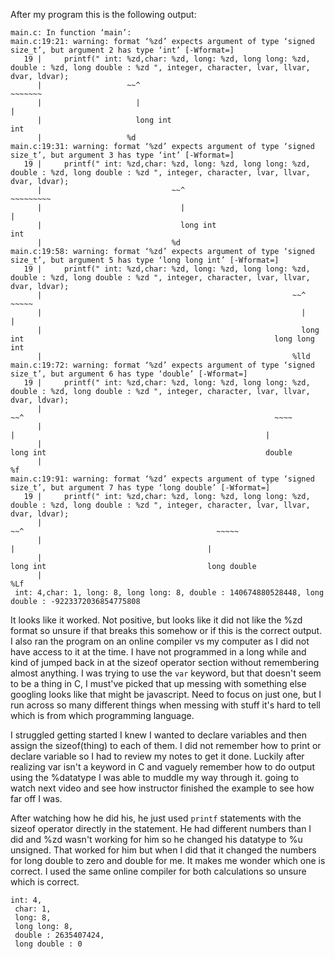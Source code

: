 After my program this is the following output:

```
main.c: In function ‘main’:
main.c:19:21: warning: format ‘%zd’ expects argument of type ‘signed size_t’, but argument 2 has type ‘int’ [-Wformat=]
   19 |     printf(" int: %zd,char: %zd, long: %zd, long long: %zd, double : %zd, long double : %zd ", integer, character, lvar, llvar, dvar, ldvar);
      |                   ~~^                                                                          ~~~~~~~
      |                     |                                                                          |
      |                     long int                                                                   int
      |                   %d
main.c:19:31: warning: format ‘%zd’ expects argument of type ‘signed size_t’, but argument 3 has type ‘int’ [-Wformat=]
   19 |     printf(" int: %zd,char: %zd, long: %zd, long long: %zd, double : %zd, long double : %zd ", integer, character, lvar, llvar, dvar, ldvar);
      |                             ~~^                                                                         ~~~~~~~~~
      |                               |                                                                         |
      |                               long int                                                                  int
      |                             %d
main.c:19:58: warning: format ‘%zd’ expects argument of type ‘signed size_t’, but argument 5 has type ‘long long int’ [-Wformat=]
   19 |     printf(" int: %zd,char: %zd, long: %zd, long long: %zd, double : %zd, long double : %zd ", integer, character, lvar, llvar, dvar, ldvar);
      |                                                        ~~^                                                               ~~~~~
      |                                                          |                                                               |
      |                                                          long int                                                        long long int
      |                                                        %lld
main.c:19:72: warning: format ‘%zd’ expects argument of type ‘signed size_t’, but argument 6 has type ‘double’ [-Wformat=]
   19 |     printf(" int: %zd,char: %zd, long: %zd, long long: %zd, double : %zd, long double : %zd ", integer, character, lvar, llvar, dvar, ldvar);
      |                                                                      ~~^                                                        ~~~~
      |                                                                        |                                                        |
      |                                                                        long int                                                 double
      |                                                                      %f
main.c:19:91: warning: format ‘%zd’ expects argument of type ‘signed size_t’, but argument 7 has type ‘long double’ [-Wformat=]
   19 |     printf(" int: %zd,char: %zd, long: %zd, long long: %zd, double : %zd, long double : %zd ", integer, character, lvar, llvar, dvar, ldvar);
      |                                                                                         ~~^                                           ~~~~~
      |                                                                                           |                                           |
      |                                                                                           long int                                    long double
      |                                                                                         %Lf
 int: 4,char: 1, long: 8, long long: 8, double : 140674880528448, long double : -9223372036854775808 
```


It looks like it worked. Not positive, but looks like it did not like the %zd format so unsure if that breaks this somehow or if this is the correct output. I also ran the program on an online compiler vs my computer as I did not have access to it at the time. I have not programmed in a long while and kind of jumped back in at the sizeof operator section without remembering almost anything. I was trying to use the ``var`` keyword, but that doesn't seem to be a thing in C, I must've picked that up messing with something else googling looks like that might be javascript. Need to focus on just one, but I run across so many different things when messing with stuff it's hard to tell which is from which programming language. 

I struggled getting started I knew I wanted to declare variables and then assign the sizeof(thing) to each of them. I did not remember how to print or declare variable so I had to review my notes to get it done. Luckily after realizing var isn't a keyword in C and vaguely remember how to do output using the %datatype I was able to muddle my way through it. going to watch next video and see how instructor finished the example to see how far off I was. 


After watching how he did his, he just used ``printf`` statements with the sizeof operator directly in the statement. He had different numbers than I did and %zd wasn't working for him so he changed his datatype to %u unsigned. That worked for him but when I did that it changed the numbers for long double to zero and double for me. It makes me wonder which one is correct. I used the same online compiler for both calculations so unsure which is correct.

```
int: 4,
 char: 1,
 long: 8,
 long long: 8,
 double : 2635407424,
 long double : 0
```